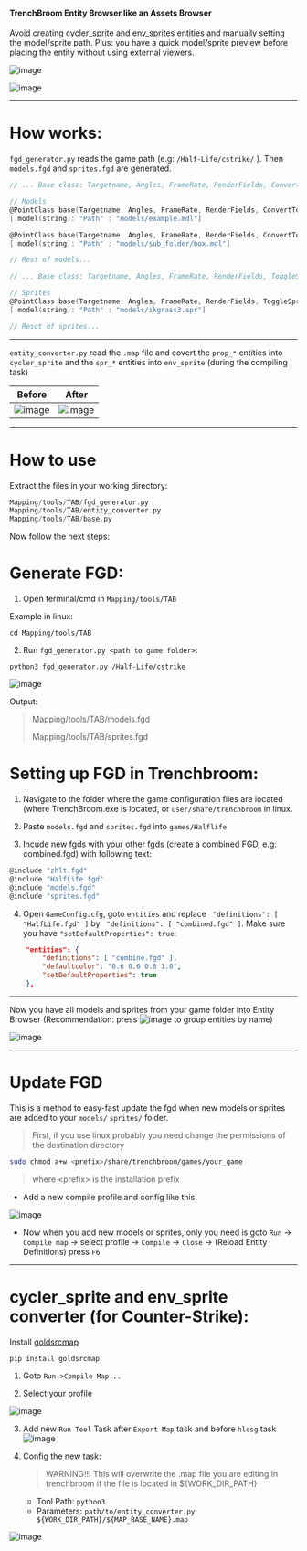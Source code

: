#### TrenchBroom Entity Browser like an Assets Browser

Avoid creating cycler_sprite and env_sprites entities and manually setting the model/sprite path. Plus: you have a quick model/sprite preview before placing the entity without using external viewers.

![image](https://github.com/G2Pavon/TAB/assets/14117486/702c8466-c3f2-493f-ab8f-a117a3f55991)

![image](https://github.com/G2Pavon/TAB/assets/14117486/650067be-5852-4981-8626-2827e6cd2838)


---
# How works:

`fgd_generator.py` reads the game path (e.g: `/Half-Life/cstrike/` ). Then `models.fgd` and `sprites.fgd` are generated.

```C
// ... Base class: Targetname, Angles, FrameRate, RenderFields, ConvertToCycler ...

// Models
@PointClass base(Targetname, Angles, FrameRate, RenderFields, ConvertToCycler) size(-8 -8 -8, 8 8 8) color(204 0 255) model({ "path": "models/example.mdl" }) = prop_example : "Model" 
[ model(string): "Path" : "models/example.mdl"]

@PointClass base(Targetname, Angles, FrameRate, RenderFields, ConvertToCycler) size(-8 -8 -8, 8 8 8) color(204 0 255) model({ "path": "models/sub_folder/box.mdl" }) = prop_box : "Model" 
[ model(string): "Path" : "models/sub_folder/box.mdl"]

// Rest of models...
```

```C
// ... Base class: Targetname, Angles, FrameRate, RenderFields, ToggleSprite, ConvertToEnvSprite ...

// Sprites
@PointClass base(Targetname, Angles, FrameRate, RenderFields, ToggleSprite, ConvertToEnvSprite) size(-8 -8 -8, 8 8 8) color(204 0 255) iconsprite("sprites/ikgrass3.spr") = spr_ikgrass3 : "Sprite" 
[ model(string): "Path" : "models/ikgrass3.spr"]

// Resot of sprites...
```

---
`entity_converter.py` read the `.map` file and covert the `prop_*` entities into `cycler_sprite` and the `spr_*` entities into `env_sprite` (during the compiling task)

| Before | After|
|--------|------|
| ![image](https://github.com/G2Pavon/TAB/assets/14117486/01ee2b8d-edcc-4495-98c7-7e5c9034250b)| ![image](https://github.com/G2Pavon/TAB/assets/14117486/f270773f-f29a-4792-a487-570dd62f5467) |
---

# How to use

Extract the files in your working directory:
```C
Mapping/tools/TAB/fgd_generator.py
Mapping/tools/TAB/entity_converter.py
Mapping/tools/TAB/base.py
```
Now follow the next steps:

# Generate FGD:

1) Open terminal/cmd in `Mapping/tools/TAB`

Example in linux:
```Shell
cd Mapping/tools/TAB
```

2) Run `fgd_generator.py <path to game folder>`:
```Shell
python3 fgd_generator.py /Half-Life/cstrike
```
![image](https://github.com/G2Pavon/TAB/assets/14117486/13953d8b-3581-49b4-8b00-97c146dc931f)


Output:

>Mapping/tools/TAB/models.fgd
>
>Mapping/tools/TAB/sprites.fgd

# Setting up FGD in Trenchbroom: 

1) Navigate to the folder where the game configuration files are located (where TrenchBroom.exe is located, or `user/share/trenchbroom` in linux.

2) Paste `models.fgd` and `sprites.fgd` into `games/Halflife`

3) Incude new fgds with your other fgds (create a combined FGD, e.g: combined.fgd) with following text:
```C
@include "zhlt.fgd"
@include "HalfLife.fgd"
@include "models.fgd"
@include "sprites.fgd"
```

4) Open `GameConfig.cfg`, goto `entities` and replace ` "definitions": [ "HalfLife.fgd" ]` by ` "definitions": [ "combined.fgd" ]`. Make sure you have `"setDefaultProperties": true`:
```JSON
    "entities": {
        "definitions": [ "combine.fgd" ],
        "defaultcolor": "0.6 0.6 0.6 1.0",
        "setDefaultProperties": true
    },
```

---
Now you have all models and sprites from your game folder into Entity Browser (Recommendation: press ![image](https://github.com/G2Pavon/TAB/assets/14117486/97cee766-828f-4b05-aa0d-384c745df196) to group entities by name) 

![image](https://github.com/G2Pavon/TAB/assets/14117486/d6392241-0b84-4421-878b-c82ceb55d39c)

---

# Update FGD
This is a method to easy-fast update the fgd when new models or sprites are added to your `models/`  `sprites/` folder.

> First, if you use linux probably you need change the permissions of the destination directory

```bash
sudo chmod a+w <prefix>/share/trenchbroom/games/your_game
```
> where \<prefix\> is the installation prefix



- Add a new compile profile and config like this:

![image](https://github.com/G2Pavon/TAB/assets/14117486/bdbb0917-5ea2-471d-a9cd-a234b5345dcf)



- Now when you add new models or sprites, only you need is goto  `Run` -> `Compile map` -> select profile -> `Compile` -> `Close` -> (Reload Entity Definitions) press `F6`






---
# cycler_sprite and env_sprite converter (for Counter-Strike): 
 Install [goldsrcmap](https://github.com/G2Pavon/goldsrcmap)

```shell
pip install goldsrcmap
```

1) Goto `Run->Compile Map...`

2) Select your profile

![image](https://github.com/G2Pavon/TAB/assets/14117486/0ec37f66-6c5a-4068-b79e-2e8bf597159c)


3) Add new `Run Tool` Task after `Export Map` task and before `hlcsg` task
![image](https://github.com/G2Pavon/TAB/assets/14117486/8af59b0f-db21-4a21-95dc-ca7864d0b4cf)


4) Config the new task:
    >WARNING!!! This will overwrite the .map file you are editing in trenchbroom if the file is located in ${WORK_DIR_PATH}
   - Tool Path: `python3`
   - Parameters: `path/to/entity_converter.py ${WORK_DIR_PATH}/${MAP_BASE_NAME}.map`


![image](https://github.com/G2Pavon/TAB/assets/14117486/2616cc5d-058b-482e-a0df-645b45c0c2bf)
